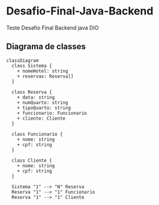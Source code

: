# Desafio-Final-Java-Backend
Teste Desafio Final Backend java DIO

## Diagrama de classes
```mermaid
classDiagram
  class Sistema {
    + nomeHotel: string
    + reservas: Reserva[]
  }

  class Reserva {
    + data: string
    + numQuarto: string
    + tipoQuarto: string
    + funcionario: Funcionario
    + cliente: Cliente
  }

  class Funcionario {
    + nome: string
    + cpf: string
  }

  class Cliente {
    + nome: string
    + cpf: string
  }

  Sistema "1" --> "N" Reserva
  Reserva "1" --> "1" Funcionario
  Reserva "1" --> "1" Cliente

```

